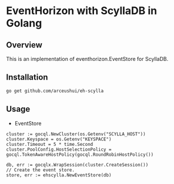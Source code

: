 # EventHorizon with ScyllaDB in Golang

## Overview

This is an implementation of eventhorizon.EventStore for ScyllaDB.

## Installation

```bash
go get github.com/arceushui/eh-scylla
```

## Usage

- EventStore

```golang
cluster := gocql.NewCluster(os.Getenv("SCYLLA_HOST"))
cluster.Keyspace = os.Getenv("KEYSPACE")
cluster.Timeout = 5 * time.Second
cluster.PoolConfig.HostSelectionPolicy = gocql.TokenAwareHostPolicy(gocql.RoundRobinHostPolicy())

db, err := gocqlx.WrapSession(cluster.CreateSession())
// Create the event store.
store, err := ehscylla.NewEventStore(db)
```
